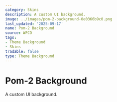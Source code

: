 ```yaml
---
category: Skins
description: A custom UI background.
image: ../images/pom-2-background-0e0366b9c0.png
last_updated: '2025-09-17'
name: Pom-2 Background
source: WFCD
tags:
- Theme Background
- Skins
tradable: false
type: Theme Background
---
```


# Pom-2 Background

A custom UI background.

